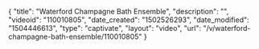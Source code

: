 {
    "title": "Waterford Champagne Bath Ensemble",
    "description": "",
    "videoid": "110010805",
    "date_created": "1502526293",
    "date_modified": "1504446613",
    "type": "captivate",
    "layout": "video",
    "url": "\/v\/waterford-champagne-bath-ensemble\/110010805"
}